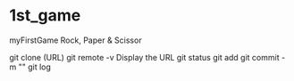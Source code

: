 # 1st_game
myFirstGame
Rock, Paper & Scissor

git clone (URL)
git remote -v Display the URL
git status 
git add 
git commit - m ""
git log